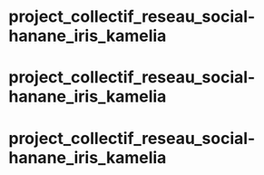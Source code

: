 # project_collectif_reseau_social-hanane_iris_kamelia
# project_collectif_reseau_social-hanane_iris_kamelia
# project_collectif_reseau_social-hanane_iris_kamelia
